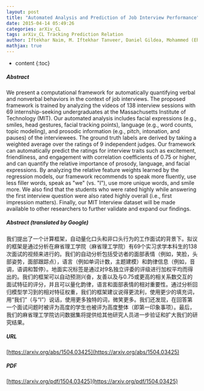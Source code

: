 ```yaml
---
layout: post
title: "Automated Analysis and Prediction of Job Interview Performance"
date: 2015-04-14 05:49:26
categories: arXiv_CL
tags: arXiv_CL Tracking Prediction Relation
author: Iftekhar Naim, M. Iftekhar Tanveer, Daniel Gildea, Mohammed (Ehsan)Hoque
mathjax: true
---
```


* content
{:toc}

##### Abstract
We present a computational framework for automatically quantifying verbal and nonverbal behaviors in the context of job interviews. The proposed framework is trained by analyzing the videos of 138 interview sessions with 69 internship-seeking undergraduates at the Massachusetts Institute of Technology (MIT). Our automated analysis includes facial expressions (e.g., smiles, head gestures, facial tracking points), language (e.g., word counts, topic modeling), and prosodic information (e.g., pitch, intonation, and pauses) of the interviewees. The ground truth labels are derived by taking a weighted average over the ratings of 9 independent judges. Our framework can automatically predict the ratings for interview traits such as excitement, friendliness, and engagement with correlation coefficients of 0.75 or higher, and can quantify the relative importance of prosody, language, and facial expressions. By analyzing the relative feature weights learned by the regression models, our framework recommends to speak more fluently, use less filler words, speak as "we" (vs. "I"), use more unique words, and smile more. We also find that the students who were rated highly while answering the first interview question were also rated highly overall (i.e., first impression matters). Finally, our MIT Interview dataset will be made available to other researchers to further validate and expand our findings.

##### Abstract (translated by Google)
我们提出了一个计算框架，自动量化口头和非口头行为的工作面试的背景下。拟议的框架是通过分析在麻省理工学院（麻省理工学院）有69个实习求学本科生的138次面试的视频来进行的。我们的自动分析包括受访者的面部表情（例如，笑脸，头部姿势，面部跟踪点），语言（例如单词计数，主题建模）和韵律信息（例如，音调，语调和暂停）。地面实况标签是通过对9名独立评委的评级进行加权平均而得出的。我们的框架可以自动预测兴奋，友善以及与0.75或更高的相关系数交互的面试特征的评分，并且可以量化韵律，语言和面部表情的相对重要性。通过分析回归模型学习到的相对特征权重，我们的框架建议说得更流利，使用更少的填充词，用“我们”（与“I”）说话，使用更多独特的词，微笑更多。我们还发现，在回答第一个面试问题时被评为高度的学生也被评为高度整体（即第一印象事项）。最后，我们的麻省理工学院访问数据集将提供给其他研究人员进一步验证和扩大我们的研究结果。

##### URL
[https://arxiv.org/abs/1504.03425](https://arxiv.org/abs/1504.03425)

##### PDF
[https://arxiv.org/pdf/1504.03425](https://arxiv.org/pdf/1504.03425)

